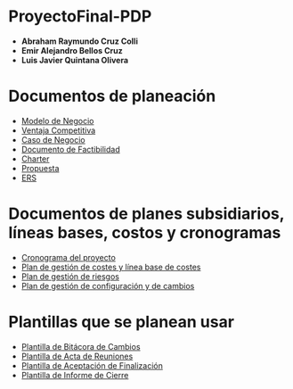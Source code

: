# ProyectoFinal-PDP

- **Abraham Raymundo Cruz Colli**
- **Emir Alejandro Bellos Cruz**
- **Luis Javier Quintana Olivera**

# Documentos de planeación

- [Modelo de Negocio](documentos/)  
- [Ventaja Competitiva](documentos/)  
- [Caso de Negocio](documentos/CasoDeNegocio.pdf)  
- [Documento de Factibilidad](documentos/DocumentoFactibilidad.pdf)  
- [Charter](documentos/)  
- [Propuesta](documentos/Propuesta.pdf)  
- [ERS](documentos/)  

# Documentos de planes subsidiarios, líneas bases, costos y cronogramas

- [Cronograma del proyecto](documentos/)  
- [Plan de gestión de costes y línea base de costes](documentos/)  
- [Plan de gestión de riesgos](documentos/)  
- [Plan de gestión de configuración y de cambios](documentos/PlanDeGestión-ConfiguraciónyCambios.pdf)  

# Plantillas que se planean usar

- [Plantilla de Bitácora de Cambios](documentos/)  
- [Plantilla de Acta de Reuniones](documentos/)  
- [Plantilla de Aceptación de Finalización](documentos/)  
- [Plantilla de Informe de Cierre](documentos/)  
